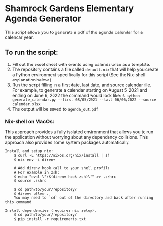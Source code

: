 # Shamrock Gardens Elementary Agenda Generator

This script allows you to generate a pdf of the agenda calendar for a
calendar year.

## To run the script:

1. Fill out the excel sheet with events using calendar.xlsx as a template.
2. The repository contains a file called `default.nix` that will help
   you create a Python environment specifically for this script (See the
   Nix-shell explanation below.)
3. Run the script filling in a first date, last date, and source
   calendar file. For example, to generate a calendar starting on August
   5, 2021 and ending on June 6, 2022 the command would look like: `$ python generate_calendar.py --first 08/05/2021 --last 06/06/2022
   --source calendar.xlsx`
4. The output will be saved to `agenda_out.pdf`


### Nix-shell on MacOs:

This approach provides a fully isolated environment that allows you to run the application
without worrying about any dependency collisions. This approach also provides some system
packages automatically.

```
Install and setup nix:
    $ curl -L https://nixos.org/nix/install | sh
    $ nix-env -i direnv

    # Add direnv hook call to your shell profile
    # For example in zsh:
    $ echo "eval \"\$(direnv hook zsh)\"" >> .zshrc
    $ source .zshrc

    $ cd path/to/your/repository/
    $ direnv allow .
    You may need to `cd` out of the directory and back after running this command

Install dependencies (requires nix setup):
    $ cd path/to/your/repository/
    $ pip install -r requirements.txt
```
